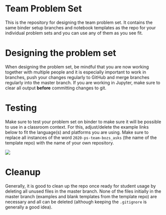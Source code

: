 # Team Problem Set

This is the repository for designing the team problem set. It contains the same binder setup branches and notebook templates as the repo for your individual problem sets and you can use any of them as you see fit.

# Designing the problem set

When designing the problem set, be mindful that you are now working together with multiple people and it is especially important to work in branches, push your changes regularly to GitHub and merge branches regularly into the master branch. If you are working in Jupyter, make sure to clear all output **before** committing changes to git.

# Testing

Make sure to test your problem set on binder to make sure it will be possible to use in a classroom context. For this, adjust/delete the example links below to fit the language(s) and platforms you are using. Make sure to replace all instances of the word `2020-ps-team-bozs_asks` (the name of the template repo) with the name of your own repository.

<a href='https://mybinder.org/v2/gh/CUB-Computational-Tools/2020-ps-team-bozs_asks/binder-python?urlpath=git-pull?repo=https%3A%2F%2Fgithub.com%2FCUB-Computational-Tools%2F2020-ps-team-bozs_asks%26branch%3Dmaster%26urlpath%3Dlab'><img src='https://img.shields.io/badge/launch%20final-Py+Jupyter%20Lab-red.svg'/></a>

# Cleanup

Generally, it is good to clean up the repo once ready for student usage by deleting all unused files in the master branch. None of the files initially in the master branch (examples and blank templates from the template repo) are necessary and all can be deleted (although keeping the `.gitignore` is generally a good idea).

